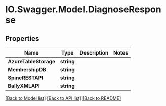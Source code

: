 # IO.Swagger.Model.DiagnoseResponse
## Properties

Name | Type | Description | Notes
------------ | ------------- | ------------- | -------------
**AzureTableStorage** | **string** |  | 
**MembershipDB** | **string** |  | 
**SpineRESTAPI** | **string** |  | 
**BallyXMLAPI** | **string** |  | 

[[Back to Model list]](../README.md#documentation-for-models) [[Back to API list]](../README.md#documentation-for-api-endpoints) [[Back to README]](../README.md)

